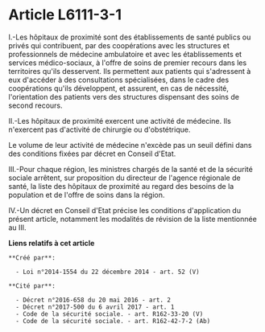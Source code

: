 # Article L6111-3-1

I.-Les hôpitaux de proximité sont des établissements de santé publics ou privés qui contribuent, par des coopérations avec
les structures et professionnels de médecine ambulatoire et avec les établissements et services médico-sociaux, à l'offre de
soins de premier recours dans les territoires qu'ils desservent. Ils permettent aux patients qui s'adressent à eux d'accéder
à des consultations spécialisées, dans le cadre des coopérations qu'ils développent, et assurent, en cas de nécessité,
l'orientation des patients vers des structures dispensant des soins de second recours. 

II.-Les hôpitaux de proximité exercent une activité de médecine. Ils n'exercent pas d'activité de chirurgie ou
d'obstétrique. 

Le volume de leur activité de médecine n'excède pas un seuil défini dans des conditions fixées par décret en Conseil d'Etat. 

III.-Pour chaque région, les ministres chargés de la santé et de la sécurité sociale arrêtent, sur proposition du directeur
de l'agence régionale de santé, la liste des hôpitaux de proximité au regard des besoins de la population et de l'offre de
soins dans la région. 

IV.-Un décret en Conseil d'Etat précise les conditions d'application du présent article, notamment les modalités de révision
de la liste mentionnée au III.

**Liens relatifs à cet article**

	**Créé par**:

	  - Loi n°2014-1554 du 22 décembre 2014 - art. 52 (V)

	**Cité par**:

	  - Décret n°2016-658 du 20 mai 2016 - art. 2
	  - Décret n°2017-500 du 6 avril 2017 - art. 1
	  - Code de la sécurité sociale. - art. R162-33-20 (V)
	  - Code de la sécurité sociale. - art. R162-42-7-2 (Ab)
